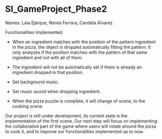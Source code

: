 # SI_GameProject_Phase2
Names: Laia Ejarque, Nerea Ferrara, Candela Álvarez

Functionalities Implemented:
- When an ingredient matches with the position of the pattern ingredient in the pizza, the object is dropped automatically fitting the pattern. It only analyzes if the position matches with the pattern of that same ingredient and not with all of them.
  
- The ingredient will not be automatically set if there is already an ingredient dropped in that position.
  
- Set background music.
  
- Set music sound when dropping ingredient.
  
- When the pizza puzzle is complete, it will change of scene, to the cooking scene.

Our project is still under development, its current state is the implementation of the first scene. 
Our next step will focus on implementing the collaborative part of the game where users will rotate around the pizza to cook it, and to improve our functionalities implemented up to now.
